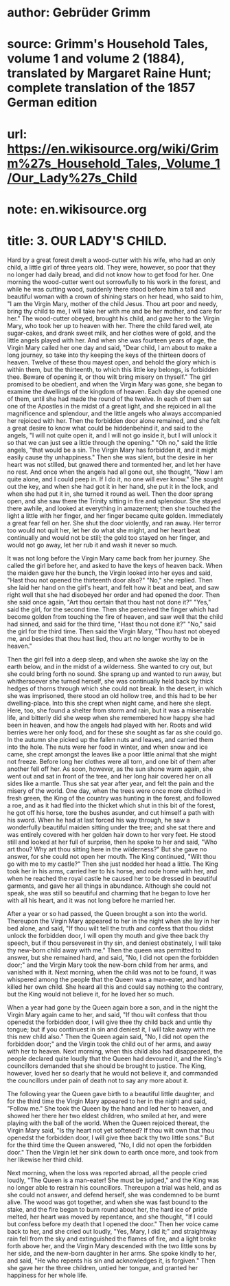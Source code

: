 # author: Gebrüder Grimm
# source: Grimm's Household Tales, volume 1 and volume 2 (1884), translated by Margaret Raine Hunt; complete translation of the 1857 German edition
# url: https://en.wikisource.org/wiki/Grimm%27s_Household_Tales,_Volume_1/Our_Lady%27s_Child
# note: en.wikisource.org
# title: 3. OUR LADY'S CHILD. 

Hard by a great forest dwelt a wood-cutter with his wife, who had an only child, a little girl of three years old. They were, however, so poor that they no longer had daily bread, and did not know how to get food for her. One morning the wood-cutter went out sorrowfully to his work in the forest, and while he was cutting wood, suddenly there stood before him a tall and beautiful woman with a crown of shining stars on her head, who said to him, "I am the Virgin Mary, mother of the child Jesus. Thou art poor and needy, bring thy child to me, I will take her with me and be her mother, and care for her." The wood-cutter obeyed, brought his child, and gave her to the Virgin Mary, who took her up to heaven with her. There the child fared well, ate sugar-cakes, and drank sweet milk, and her clothes were of gold, and the little angels played with her. And when she was fourteen years of age, the Virgin Mary called her one day and said, "Dear child, I am about to make a long journey, so take into thy keeping the keys of the thirteen doors of heaven. Twelve of these thou mayest open, and behold the glory which is within them, but the thirteenth, to which this little key belongs, is forbidden thee. Beware of opening it, or thou wilt bring misery on thyself." The girl promised to be obedient, and when the Virgin Mary was gone, she began to examine the dwellings of the kingdom of heaven. Each day she opened one of them, until she had made the round of the twelve. In each of them sat one of the Apostles in the midst of a great light, and she rejoiced in all the magnificence and splendour, and the little angels who always accompanied her rejoiced with her. Then the forbidden door alone remained, and she felt a great desire to know what could be hidden ​behind it, and said to the angels, "I will not quite open it, and I will not go inside it, but I will unlock it so that we can just see a little through the opening." "Oh no," said the little angels, "that would be a sin. The Virgin Mary has forbidden it, and it might easily cause thy unhappiness." Then she was silent, but the desire in her heart was not stilled, but gnawed there and tormented her, and let her have no rest. And once when the angels had all gone out, she thought, "Now I am quite alone, and I could peep in. If I do it, no one will ever know." She sought out the key, and when she had got it in her hand, she put it in the lock, and when she had put it in, she turned it round as well. Then the door sprang open, and she saw there the Trinity sitting in fire and splendour. She stayed there awhile, and looked at everything in amazement; then she touched the light a little with her finger, and her finger became quite golden. Immediately a great fear fell on her. She shut the door violently, and ran away. Her terror too would not quit her, let her do what she might, and her heart beat continually and would not be still; the gold too stayed on her finger, and would not go away, let her rub it and wash it never so much. 

It was not long before the Virgin Mary came back from her journey. She called the girl before her, and asked to have the keys of heaven back. When the maiden gave her the bunch, the Virgin looked into her eyes and said, "Hast thou not opened the thirteenth door also?" "No," she replied. Then she laid her hand on the girl's heart, and felt how it beat and beat, and saw right well that she had disobeyed her order and had opened the door. Then she said once again, "Art thou certain that thou hast not done it?" "Yes," said the girl, for the second time. Then she perceived the finger which had become golden from touching the fire of heaven, and saw well that the child had sinned, and said for the third time, "Hast thou not done it?" "No," said the girl for the third time. Then said the Virgin Mary, "Thou hast not obeyed me, and besides that thou hast lied, thou art no longer worthy to be in heaven." 

Then the girl fell into a deep sleep, and when she ​awoke she lay on the earth below, and in the midst of a wilderness. She wanted to cry out, but she could bring forth no sound. She sprang up and wanted to run away, but whithersoever she turned herself, she was continually held back by thick hedges of thorns through which she could not break. In the desert, in which she was imprisoned, there stood an old hollow tree, and this had to be her dwelling-place. Into this she crept when night came, and here she slept. Here, too, she found a shelter from storm and rain, but it was a miserable life, and bitterly did she weep when she remembered how happy she had been in heaven, and how the angels had played with her. Roots and wild berries were her only food, and for these she sought as far as she could go. In the autumn she picked up the fallen nuts and leaves, and carried them into the hole. The nuts were her food in winter, and when snow and ice came, she crept amongst the leaves like a poor little animal that she might not freeze. Before long her clothes were all torn, and one bit of them after another fell off her. As soon, however, as the sun shone warm again, she went out and sat in front of the tree, and her long hair covered her on all sides like a mantle. Thus she sat year after year, and felt the pain and the misery of the world. One day, when the trees were once more clothed in fresh green, the King of the country was hunting in the forest, and followed a roe, and as it had fled into the thicket which shut in this bit of the forest, he got off his horse, tore the bushes asunder, and cut himself a path with his sword. When he had at last forced his way through, he saw a wonderfully beautiful maiden sitting under the tree; and she sat there and was entirely covered with her golden hair down to her very feet. He stood still and looked at her full of surprise, then he spoke to her and said, "Who art thou? Why art thou sitting here in the wilderness?" But she gave no answer, for she could not open her mouth. The King continued, "Wilt thou go with me to my castle?" Then she just nodded her head a little. The King took her in his arms, carried her to his horse, and rode home with her, and when he reached the royal castle he caused her to be dressed in beautiful garments, and gave her all things in abundance. Although she could ​not speak, she was still so beautiful and charming that he began to love her with all his heart, and it was not long before he married her. 

After a year or so had passed, the Queen brought a son into the world. Thereupon the Virgin Mary appeared to her in the night when she lay in her bed alone, and said, "If thou wilt tell the truth and confess that thou didst unlock the forbidden door, I will open thy mouth and give thee back thy speech, but if thou perseverest in thy sin, and deniest obstinately, I will take thy new-born child away with me." Then the queen was permitted to answer, but she remained hard, and said, "No, I did not open the forbidden door;" and the Virgin Mary took the new-born child from her arms, and vanished with it. Next morning, when the child was not to be found, it was whispered among the people that the Queen was a man-eater, and had killed her own child. She heard all this and could say nothing to the contrary, but the King would not believe it, for he loved her so much. 

When a year had gone by the Queen again bore a son, and in the night the Virgin Mary again came to her, and said, "If thou wilt confess that thou openedst the forbidden door, I will give thee thy child back and untie thy tongue; but if you continuest in sin and deniest it, I will take away with me this new child also." Then the Queen again said, "No, I did not open the forbidden door;" and the Virgin took the child out of her arms, and away with her to heaven. Next morning, when this child also had disappeared, the people declared quite loudly that the Queen had devoured it, and the King's councillors demanded that she should be brought to justice. The King, however, loved her so dearly that he would not believe it, and commanded the councillors under pain of death not to say any more about it. 

The following year the Queen gave birth to a beautiful little daughter, and for the third time the Virgin Mary appeared to her in the night and said, "Follow me." She took the Queen by the hand and led her to heaven, and showed her there her two eldest children, who smiled at her, and were playing with the ball of the world. When the Queen rejoiced thereat, the Virgin Mary said, "Is thy ​heart not yet softened? If thou wilt own that thou openedst the forbidden door, I will give thee back thy two little sons." But for the third time the Queen answered, "No, I did not open the forbidden door." Then the Virgin let her sink down to earth once more, and took from her likewise her third child. 

Next morning, when the loss was reported abroad, all the people cried loudly, "The Queen is a man-eater! She must be judged," and the King was no longer able to restrain his councillors. Thereupon a trial was held, and as she could not answer, and defend herself, she was condemned to be burnt alive. The wood was got together, and when she was fast bound to the stake, and the fire began to burn round about her, the hard ice of pride melted, her heart was moved by repentance, and she thought, "If I could but confess before my death that I opened the door." Then her voice came back to her, and she cried out loudly, "Yes, Mary, I did it;" and straightway rain fell from the sky and extinguished the flames of fire, and a light broke forth above her, and the Virgin Mary descended with the two little sons by her side, and the new-born daughter in her arms. She spoke kindly to her, and said, "He who repents his sin and acknowledges it, is forgiven." Then she gave her the three children, untied her tongue, and granted her happiness for her whole life. 

